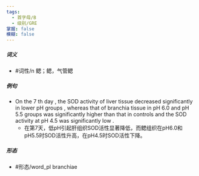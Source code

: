```yaml
---
tags:
  - 首字母/B
  - 级别/GRE
掌握: false
模糊: false
---
```

##### 词义
- #词性/n  鳃；鳃，气管鳃
##### 例句
- On the 7 th day , the SOD activity of liver tissue decreased significantly in lower pH groups , whereas that of branchia tissue in pH 6.0 and pH 5.5 groups was significantly higher than that in controls and the SOD activity at pH 4.5 was significantly low .
	- 在第7天，低pH引起肝组织SOD活性显著降低，而鳃组织在pH6.0和pH5.5时SOD活性升高，在pH4.5时SOD活性下降。
##### 形态
- #形态/word_pl branchiae
